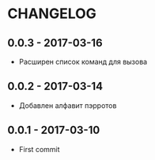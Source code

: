 # CHANGELOG

## 0.0.3 - 2017-03-16
- Расширен список команд для вызова

## 0.0.2 - 2017-03-14
- Добавлен алфавит пэрротов

## 0.0.1 - 2017-03-10
- First commit
